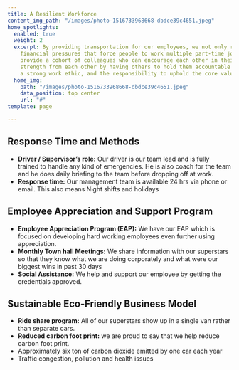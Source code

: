 ```yaml
---
title: A Resilient Workforce
content_img_path: "/images/photo-1516733968668-dbdce39c4651.jpeg"
home_spotlights:
  enabled: true
  weight: 2
  excerpt: By providing transportation for our employees, we not only relieve the
    financial pressures that force people to work multiple part-time jobs, but we
    provide a cohort of colleagues who can encourage each other in their work, drawing
    strength from each other by having others to hold them accountable for punctuality,
    a strong work ethic, and the responsibility to uphold the core values of the group.
  home_img:
    path: "/images/photo-1516733968668-dbdce39c4651.jpeg"
    data_position: top center
    url: "#"
template: page

---
```

## Response Time and Methods

- **Driver / Supervisor’s role:** Our driver is our team lead and is fully trained to handle any kind of emergencies. He is also coach for the team and he does daily briefing to the team before dropping off at work.
- **Response time:** Our management team is available 24 hrs via phone or email. This also means Night shifts and holidays

## Employee Appreciation and Support Program

- **Employee Appreciation Program (EAP):** We have our EAP which is focused on developing hard working employees even further using appreciation.
- **Monthly Town hall Meetings:** We share information with our superstars so that they know what we are doing corporately and what were our biggest wins in past 30 days
- **Social Assistance:** We help and support our employee by getting the credentials approved.

## Sustainable Eco-Friendly Business Model

- **Ride share program:** All of our superstars show up in a single van rather than separate cars.
- **Reduced carbon foot print:** we are proud to say that we help reduce carbon foot print.
- Approximately six ton of carbon dioxide emitted by one car each year
- Traffic congestion, pollution and health issues